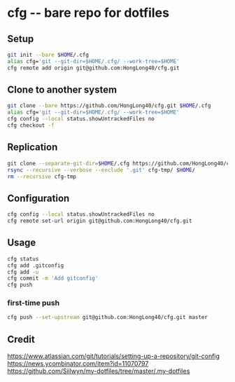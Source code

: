 # cfg -- bare repo for dotfiles

## Setup

```sh
git init --bare $HOME/.cfg
alias cfg='git --git-dir=$HOME/.cfg/ --work-tree=$HOME'
cfg remote add origin git@github.com:HongLong40/cfg.git
```

## Clone to another system

```sh
git clone --bare https://github.com/HongLong40/cfg.git $HOME/.cfg
alias cfg='git --git-dir=$HOME/.cfg/ --work-tree=$HOME'
cfg config --local status.showUntrackedFiles no
cfg checkout -f
```

## Replication
```sh
git clone --separate-git-dir=$HOME/.cfg https://github.com/HongLong40/cfg.git cfg-tmp
rsync --recursive --verbose --exclude '.git' cfg-tmp/ $HOME/
rm --recursive cfg-tmp
```

## Configuration
```sh
cfg config --local status.showUntrackedFiles no
cfg remote set-url origin git@github.com:HongLong40/cfg.git
```

## Usage
```sh
cfg status
cfg add .gitconfig
cfg add -u
cfg commit -m 'Add gitconfig'
cfg push
```

### first-time push
```sh
cfg push --set-upstream git@github.com:HongLong40/cfg.git master
```

## Credit
https://www.atlassian.com/git/tutorials/setting-up-a-repository/git-config
https://news.ycombinator.com/item?id=11070797
https://github.com/Siilwyn/my-dotfiles/tree/master/.my-dotfiles
